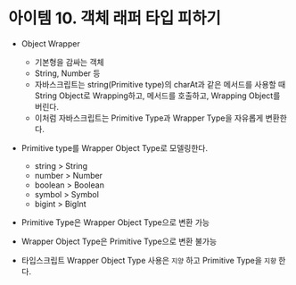 # 아이템 10. 객체 래퍼 타입 피하기
* Object Wrapper
    * 기본형을 감싸는 객체
    * String, Number 등
    * 자바스크립트는 string(Primitive type)의 charAt과 같은 메서드를 사용할 때 String Object로 Wrapping하고, 메서드를 호출하고, Wrapping Object를 버린다.
    * 이처럼 자바스크립트는 Primitive Type과 Wrapper Type을 자유롭게 변환한다.

* Primitive type를 Wrapper Object Type로 모델링한다.
    * string > String
    * number > Number
    * boolean > Boolean
    * symbol > Symbol
    * bigint > BigInt

* Primitive Type은 Wrapper Object Type으로 변환 가능
* Wrapper Object Type은 Primitive Type으로 변환 불가능

* 타입스크립트 Wrapper Object Type 사용은 `지양` 하고 Primitive Type을 `지향` 한다.
